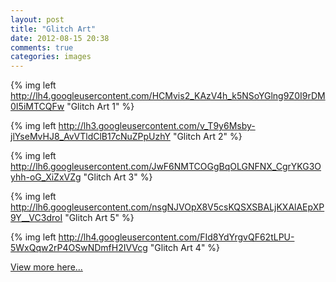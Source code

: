 ```yaml
---
layout: post
title: "Glitch Art"
date: 2012-08-15 20:38
comments: true
categories: images
---
```


{% img left http://lh4.googleusercontent.com/HCMvis2_KAzV4h_k5NSoYGlng9Z0I9rDM0I5iMTCQFw  "Glitch Art 1" %}

{% img left http://lh3.googleusercontent.com/v_T9y6Msby-jlYseMvHJ8_AvVTldClB17cNuZPpUzhY  "Glitch Art 2" %}

{% img left http://lh6.googleusercontent.com/JwF6NMTCOGgBqOLGNFNX_CgrYKG3Oyhh-oG_XiZxVZg  "Glitch Art 3" %}

{% img left http://lh6.googleusercontent.com/nsgNJVOpX8V5csKQSXSBALjKXAlAEpXP9Y__VC3droI "Glitch Art 5" %}

{% img left http://lh4.googleusercontent.com/FId8YdYrgvQF62tLPU-5WxQqw2rP4OSwNDmfH2IVVcg  "Glitch Art 4" %}

<a href="/glitch/">View more here...</a>
